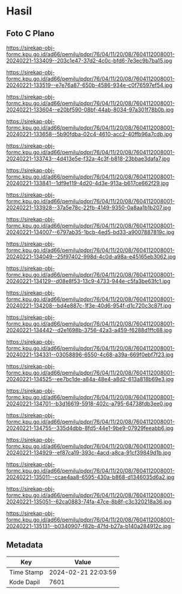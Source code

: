 # Hasil

## Foto C Plano

https://sirekap-obj-formc.kpu.go.id/ad66/pemilu/pdpr/76/04/11/20/08/7604112008001-20240221-133409--203c1e47-37d2-4c0c-bfd6-7e3ec9b7ba15.jpg

https://sirekap-obj-formc.kpu.go.id/ad66/pemilu/pdpr/76/04/11/20/08/7604112008001-20240221-133519--e7e76a87-650b-4586-934e-c0f76597ef54.jpg

https://sirekap-obj-formc.kpu.go.id/ad66/pemilu/pdpr/76/04/11/20/08/7604112008001-20240221-133604--e20bf590-08bf-44ab-8034-97a301f78b0b.jpg

https://sirekap-obj-formc.kpu.go.id/ad66/pemilu/pdpr/76/04/11/20/08/7604112008001-20240221-133658--5b90fdba-02c4-4610-acc2-40ffb96a7cdb.jpg

https://sirekap-obj-formc.kpu.go.id/ad66/pemilu/pdpr/76/04/11/20/08/7604112008001-20240221-133743--4d413e5e-f32a-4c3f-b818-23bbae3dafa7.jpg

https://sirekap-obj-formc.kpu.go.id/ad66/pemilu/pdpr/76/04/11/20/08/7604112008001-20240221-133841--1df9e119-4d20-4d3e-913a-b617ce662f29.jpg

https://sirekap-obj-formc.kpu.go.id/ad66/pemilu/pdpr/76/04/11/20/08/7604112008001-20240221-133928--37a5e78c-22fb-4149-9350-0a8aa1b1b207.jpg

https://sirekap-obj-formc.kpu.go.id/ad66/pemilu/pdpr/76/04/11/20/08/7604112008001-20240221-134007--6797ab35-1bcb-4ed5-bd33-a9007887819c.jpg

https://sirekap-obj-formc.kpu.go.id/ad66/pemilu/pdpr/76/04/11/20/08/7604112008001-20240221-134049--25f97402-998d-4c0d-a98a-e45165eb3062.jpg

https://sirekap-obj-formc.kpu.go.id/ad66/pemilu/pdpr/76/04/11/20/08/7604112008001-20240221-134129--d08e8f53-13c9-4733-944e-c5fa3be63fc1.jpg

https://sirekap-obj-formc.kpu.go.id/ad66/pemilu/pdpr/76/04/11/20/08/7604112008001-20240221-134208--bd4e887c-1f3e-40d6-954f-d1c720c3c87f.jpg

https://sirekap-obj-formc.kpu.go.id/ad66/pemilu/pdpr/76/04/11/20/08/7604112008001-20240221-134442--d2e1698b-3756-42a3-a459-f6288d1ffc68.jpg

https://sirekap-obj-formc.kpu.go.id/ad66/pemilu/pdpr/76/04/11/20/08/7604112008001-20240221-134331--03058896-6550-4c68-a39a-669f0ebf7f23.jpg

https://sirekap-obj-formc.kpu.go.id/ad66/pemilu/pdpr/76/04/11/20/08/7604112008001-20240221-134525--ee7bc1de-a84a-48e4-a8d2-613a818b69e3.jpg

https://sirekap-obj-formc.kpu.go.id/ad66/pemilu/pdpr/76/04/11/20/08/7604112008001-20240221-134701--b3d16619-5918-402c-a795-64738fdb3ee0.jpg

https://sirekap-obj-formc.kpu.go.id/ad66/pemilu/pdpr/76/04/11/20/08/7604112008001-20240221-134755--335d4dbb-8fd5-44e1-9be9-07929feeabb6.jpg

https://sirekap-obj-formc.kpu.go.id/ad66/pemilu/pdpr/76/04/11/20/08/7604112008001-20240221-134929--ef87ca19-393c-4acd-a8ca-91cf39849d1b.jpg

https://sirekap-obj-formc.kpu.go.id/ad66/pemilu/pdpr/76/04/11/20/08/7604112008001-20240221-135011--ccae4aa8-6595-430a-b868-d1346035d6a2.jpg

https://sirekap-obj-formc.kpu.go.id/ad66/pemilu/pdpr/76/04/11/20/08/7604112008001-20240221-135051--62ca0883-74fa-47ce-8b8f-c3c320218a36.jpg

https://sirekap-obj-formc.kpu.go.id/ad66/pemilu/pdpr/76/04/11/20/08/7604112008001-20240221-135131--b0340907-f82b-47fd-b27a-b140a284912c.jpg


## Metadata

| Key        | Value               |
| ---------- | ------------------- |
| Time Stamp | 2024-02-21 22:03:59 |
| Kode Dapil | 7601                |



